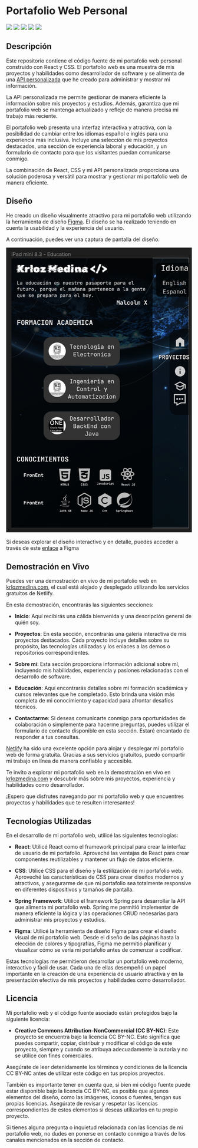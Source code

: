 # Portafolio Web Personal

![](https://img.shields.io/github/stars/KrlozMedina/Portafolio) ![](https://img.shields.io/github/forks/KrlozMedina/Portafolio) ![](https://img.shields.io/github/tag/KrlozMedina/Portafolio) ![](https://img.shields.io/github/release/KrlozMedina/Portafolio) ![](https://img.shields.io/github/issues/KrlozMedina/Portafolio)
## Descripción

Este repositorio contiene el código fuente de mi portafolio web personal construido con React y CSS. El portafolio web es una muestra de mis proyectos y habilidades como desarrollador de software y se alimenta de una [API personalizada](https://github.com/KrlozMedina/PortafolioAPI) que he creado para administrar y mostrar mi información.

La API personalizada me permite gestionar de manera eficiente la información sobre mis proyectos y estudios. Además, garantiza que mi portafolio web se mantenga actualizado y refleje de manera precisa mi trabajo más reciente.

El portafolio web presenta una interfaz interactiva y atractiva, con la posibilidad de cambiar entre los idiomas español e inglés para una experiencia más inclusiva. Incluye una selección de mis proyectos destacados, una sección de experiencia laboral y educación, y un formulario de contacto para que los visitantes puedan comunicarse conmigo.

La combinación de React, CSS y mi API personalizada proporciona una solución poderosa y versátil para mostrar y gestionar mi portafolio web de manera eficiente.

## Diseño

He creado un diseño visualmente atractivo para mi portafolio web utilizando la herramienta de diseño [Figma](https://www.figma.com/). El diseño se ha realizado teniendo en cuenta la usabilidad y la experiencia del usuario.

A continuación, puedes ver una captura de pantalla del diseño:

![Captura de pantalla del diseño del portafolio](./src/assets/MuestraFigma.png)

Si deseas explorar el diseño interactivo y en detalle, puedes acceder a través de este [enlace](https://www.figma.com/file/u8Z7UxAuamfPEz4rvxnIcA?type=design) a Figma 

## Demostración en Vivo

Puedes ver una demostración en vivo de mi portafolio web en [krlozmedina.com](https://krlozmedina.com), el cual está alojado y desplegado utilizando los servicios gratuitos de Netlify.

En esta demostración, encontrarás las siguientes secciones:

- **Inicio**: Aquí recibirás una cálida bienvenida y una descripción general de quién soy.

- **Proyectos**: En esta sección, encontrarás una galería interactiva de mis proyectos destacados. Cada proyecto incluye detalles sobre su propósito, las tecnologías utilizadas y los enlaces a las demos o repositorios correspondientes.

- **Sobre mí**: Esta sección proporciona información adicional sobre mí, incluyendo mis habilidades, experiencia y pasiones relacionadas con el desarrollo de software.

- **Educación**: Aquí encontrarás detalles sobre mi formación académica y cursos relevantes que he completado. Esto brinda una visión más completa de mi conocimiento y capacidad para afrontar desafíos técnicos.

- **Contactarme**: Si deseas comunicarte conmigo para oportunidades de colaboración o simplemente para hacerme preguntas, puedes utilizar el formulario de contacto disponible en esta sección. Estaré encantado de responder a tus consultas.

[Netlify](https://www.netlify.com/) ha sido una excelente opción para alojar y desplegar mi portafolio web de forma gratuita. Gracias a sus servicios gratuitos, puedo compartir mi trabajo en línea de manera confiable y accesible.

Te invito a explorar mi portafolio web en la demostración en vivo en [krlozmedina.com](https://krlozmedina.com) y descubrir más sobre mis proyectos, experiencia y habilidades como desarrollador.

¡Espero que disfrutes navegando por mi portafolio web y que encuentres proyectos y habilidades que te resulten interesantes!

## Tecnologías Utilizadas

En el desarrollo de mi portafolio web, utilicé las siguientes tecnologías:

- **React**: Utilicé React como el framework principal para crear la interfaz de usuario de mi portafolio. Aproveché las ventajas de React para crear componentes reutilizables y mantener un flujo de datos eficiente.

- **CSS**: Utilicé CSS para el diseño y la estilización de mi portafolio web. Aproveché las características de CSS para crear diseños modernos y atractivos, y asegurarme de que mi portafolio sea totalmente responsive en diferentes dispositivos y tamaños de pantalla.

- **Spring Framework**: Utilicé el framework Spring para desarrollar la API que alimenta mi portafolio web. Spring me permitió implementar de manera eficiente la lógica y las operaciones CRUD necesarias para administrar mis proyectos y estudios.

- **Figma**: Utilicé la herramienta de diseño Figma para crear el diseño visual de mi portafolio web. Desde el diseño de las páginas hasta la elección de colores y tipografías, Figma me permitió planificar y visualizar cómo se vería mi portafolio antes de comenzar a codificar.

Estas tecnologías me permitieron desarrollar un portafolio web moderno, interactivo y fácil de usar. Cada una de ellas desempeñó un papel importante en la creación de una experiencia de usuario atractiva y en la presentación efectiva de mis proyectos y habilidades como desarrollador.

## Licencia

Mi portafolio web y el código fuente asociado están protegidos bajo la siguiente licencia:

- **Creative Commons Attribution-NonCommercial (CC BY-NC)**: Este proyecto se encuentra bajo la licencia CC BY-NC. Esto significa que puedes compartir, copiar, distribuir y modificar el código de este proyecto, siempre y cuando se atribuya adecuadamente la autoría y no se utilice con fines comerciales.

Asegúrate de leer detenidamente los términos y condiciones de la licencia CC BY-NC antes de utilizar este código en tus propios proyectos.

También es importante tener en cuenta que, si bien mi código fuente puede estar disponible bajo la licencia CC BY-NC, es posible que algunos elementos del diseño, como las imágenes, iconos o fuentes, tengan sus propias licencias. Asegúrate de revisar y respetar las licencias correspondientes de estos elementos si deseas utilizarlos en tu propio proyecto.

Si tienes alguna pregunta o inquietud relacionada con las licencias de mi portafolio web, no dudes en ponerse en contacto conmigo a través de los canales mencionados en la sección de contacto.